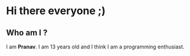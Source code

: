 # Hi there everyone ;) 

## Who am I ?
I am **Pranav**. I am 13 years old and I think I am a programming enthusiast.




